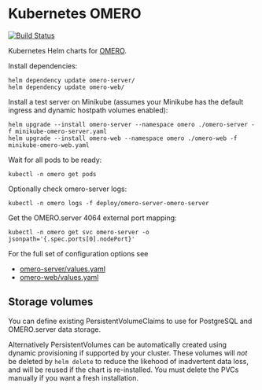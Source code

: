 # Kubernetes OMERO

[![Build Status](https://travis-ci.com/manics/kubernetes-omero.svg?branch=master)](https://travis-ci.com/manics/kubernetes-omero)

Kubernetes Helm charts for [OMERO](https://www.openmicroscopy.org/).

Install dependencies:

    helm dependency update omero-server/
    helm dependency update omero-web/

Install a test server on Minikube (assumes your Minikube has the default ingress and dynamic hostpath volumes enabled):

    helm upgrade --install omero-server --namespace omero ./omero-server -f minikube-omero-server.yaml
    helm upgrade --install omero-web --namespace omero ./omero-web -f minikube-omero-web.yaml

Wait for all pods to be ready:

    kubectl -n omero get pods

Optionally check omero-server logs:

    kubectl -n omero logs -f deploy/omero-server-omero-server

Get the OMERO.server 4064 external port mapping:

    kubectl -n omero get svc omero-server -o jsonpath='{.spec.ports[0].nodePort}'

For the full set of configuration options see
- [omero-server/values.yaml](omero-server/values.yaml)
- [omero-web/values.yaml](omero-web/values.yaml)


## Storage volumes

You can define existing PersistentVolumeClaims to use for PostgreSQL and OMERO.server data storage.

Alternatively PersistentVolumes can be automatically created using dynamic provisioning if supported by your cluster.
These volumes will *not* be deleted by `helm delete` to reduce the likehood of inadvertent data loss, and will be reused if the chart is re-installed.
You must delete the PVCs manually if you want a fresh installation.